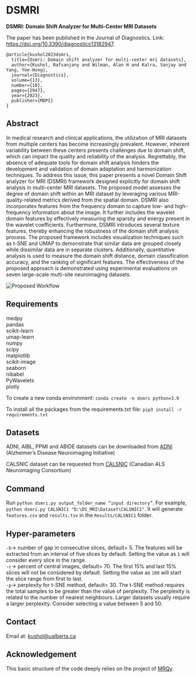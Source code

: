 # DSMRI
**DSMRI: Domain Shift Analyzer for Multi-Center MRI Datasets**

The paper has been published in the Journal of Diagnostics.
Link: https://doi.org/10.3390/diagnostics13182947.

```
@article{kushol2023dsmri,
  title={Dsmri: Domain shift analyzer for multi-center mri datasets},
  author={Kushol, Rafsanjany and Wilman, Alan H and Kalra, Sanjay and Yang, Yee-Hong},
  journal={Diagnostics},
  volume={13},
  number={18},
  pages={2947},
  year={2023},
  publisher={MDPI}
}
```

## Abstract
In medical research and clinical applications, the utilization of MRI datasets from multiple centers has become increasingly prevalent. However, inherent variability between these centers presents challenges due to domain shift, which can impact the quality and reliability of the analysis. Regrettably, the absence of adequate tools for domain shift analysis hinders the development and validation of domain adaptation and harmonization techniques. To address this issue, this paper presents a novel Domain Shift analyzer for MRI (DSMRI) framework designed explicitly for domain shift analysis in multi-center MRI datasets. The proposed model assesses the degree of domain shift within an MRI dataset by leveraging various MRI-quality-related metrics derived from the spatial domain. DSMRI also incorporates features from the frequency domain to capture low- and high-frequency information about the image. It further includes the wavelet domain features by effectively measuring the sparsity and energy present in the wavelet coefficients. Furthermore, DSMRI introduces several texture features, thereby enhancing the robustness of the domain shift analysis process. The proposed framework includes visualization techniques such as t-SNE and UMAP to demonstrate that similar data are grouped closely while dissimilar data are in separate clusters. Additionally, quantitative analysis is used to measure the domain shift distance, domain classification accuracy, and the ranking of significant features. The effectiveness of the proposed approach is demonstrated using experimental evaluations on seven large-scale multi-site neuroimaging datasets.


![Proposed Workflow](https://github.com/rkushol/DSMRI/assets/76894940/ee57d137-5a1d-49ee-9758-fdbdbd74bf6b)


## Requirements
medpy  
pandas  
scikit-learn  
umap-learn  
numpy  
scipy  
matplotlib  
scikit-image  
seaborn  
nibabel  
PyWavelets  
plotly   


To create a new conda environment: `conda create -n dsmri python=3.9`

To install all the packages from the requirements.txt file: `pip3 install -r requirements.txt`

## Datasets
ADNI, AIBL, PPMI and ABIDE datasets can be downloaded from [ADNI](http://adni.loni.usc.edu/) (Alzheimer’s Disease Neuroimaging Initiative)

CALSNIC dataset can be requested from [CALSNIC](https://calsnic.org/) (Canadian ALS Neuroimaging Consortium)


## Command
Run `python dsmri.py output_folder_name “input directory”`. For example, `python dsmri.py CALSNIC1 "D:\DS_MRI\Dataset\CALSNIC1"`. It will generate `features.csv` and `results.tsv` in the `Results/CALSNIC1` folder.

## Hyper-parameters
`-b`-> number of gap in consecutive slices, default= 5. The features will be extracted from an interval of five slices by default. Setting the value as `1` will consider every slice in the range.   
`-c`-> percent of central images, default= 70. The first 15% and last 15% slices will not be considered by default. Setting the value as `100` will start the slice range from first to last.  
`-p`-> perplexity for t-SNE method, default= 30. The t-SNE method requires the total samples to be greater than the value of perplexity. The perplexity is related to the number of nearest neighbours. Larger datasets usually require a larger perplexity. Consider selecting a value between 5 and 50.

## Contact
Email at: kushol@ualberta.ca

## Acknowledgement
This basic structure of the code deeply relies on the project of [MRQy](https://github.com/ccipd/MRQy).



